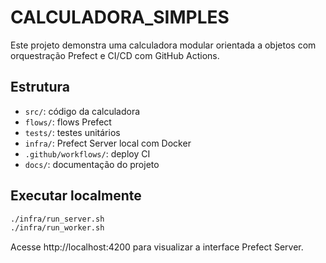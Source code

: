 # CALCULADORA_SIMPLES

Este projeto demonstra uma calculadora modular orientada a objetos com orquestração Prefect e CI/CD com GitHub Actions.

## Estrutura

- `src/`: código da calculadora
- `flows/`: flows Prefect
- `tests/`: testes unitários
- `infra/`: Prefect Server local com Docker
- `.github/workflows/`: deploy CI
- `docs/`: documentação do projeto

## Executar localmente

```bash
./infra/run_server.sh
./infra/run_worker.sh
```

Acesse http://localhost:4200 para visualizar a interface Prefect Server.
